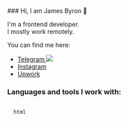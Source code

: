 <link rel="stylesheet" href="https://cdnjs.cloudflare.com/ajax/libs/font-awesome/6.5.2/css/all.min.css">
### Hi, I am James Byron 👋

I'm a frontend developer.<br>
I mostly work remotely.

You can find me here:
<ul>
  <li><a href="https://t.me/iamjamesfd">Telegram <img src="[https://i.pinimg.com/474x/9f/f9/9c/9ff99cea674681327ba53e7721246f5b.jpg](https://image.similarpng.com/very-thumbnail/2021/01/Telegram-icon-on-transparent-background-PNG.png)"></a></li>
  <li><a href="https://instagram.com/iamjamesfd">Instagram</a></li>
  <li><a href="https://t.me/iamjamesfd">Upwork</a></li>
</ul>

### Languages and tools I work with:
<code>
  html
</code>
